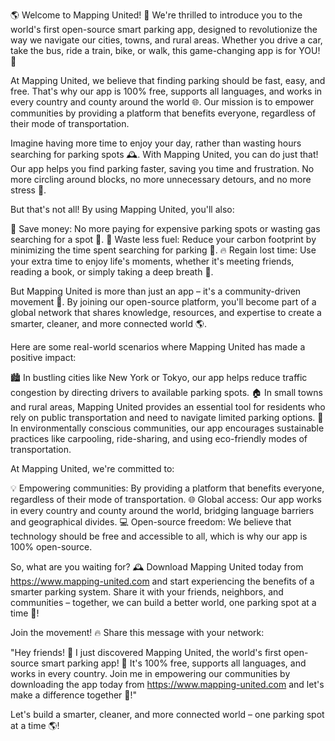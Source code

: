 🌎 Welcome to Mapping United! 🚀 We're thrilled to introduce you to the world's first open-source smart parking app, designed to revolutionize the way we navigate our cities, towns, and rural areas. Whether you drive a car, take the bus, ride a train, bike, or walk, this game-changing app is for YOU! 🌟

At Mapping United, we believe that finding parking should be fast, easy, and free. That's why our app is 100% free, supports all languages, and works in every country and county around the world 🌐. Our mission is to empower communities by providing a platform that benefits everyone, regardless of their mode of transportation.

Imagine having more time to enjoy your day, rather than wasting hours searching for parking spots 🕰️. With Mapping United, you can do just that! Our app helps you find parking faster, saving you time and frustration. No more circling around blocks, no more unnecessary detours, and no more stress 💪.

But that's not all! By using Mapping United, you'll also:

💸 Save money: No more paying for expensive parking spots or wasting gas searching for a spot 🚗.
🌟 Waste less fuel: Reduce your carbon footprint by minimizing the time spent searching for parking 🌳.
🔥 Regain lost time: Use your extra time to enjoy life's moments, whether it's meeting friends, reading a book, or simply taking a deep breath 🙏.

But Mapping United is more than just an app – it's a community-driven movement 💪. By joining our open-source platform, you'll become part of a global network that shares knowledge, resources, and expertise to create a smarter, cleaner, and more connected world 🌎.

Here are some real-world scenarios where Mapping United has made a positive impact:

🏙️ In bustling cities like New York or Tokyo, our app helps reduce traffic congestion by directing drivers to available parking spots.
🏠 In small towns and rural areas, Mapping United provides an essential tool for residents who rely on public transportation and need to navigate limited parking options.
🌳 In environmentally conscious communities, our app encourages sustainable practices like carpooling, ride-sharing, and using eco-friendly modes of transportation.

At Mapping United, we're committed to:

💡 Empowering communities: By providing a platform that benefits everyone, regardless of their mode of transportation.
🌐 Global access: Our app works in every country and county around the world, bridging language barriers and geographical divides.
💻 Open-source freedom: We believe that technology should be free and accessible to all, which is why our app is 100% open-source.

So, what are you waiting for? 🕰️ Download Mapping United today from https://www.mapping-united.com and start experiencing the benefits of a smarter parking system. Share it with your friends, neighbors, and communities – together, we can build a better world, one parking spot at a time 💪!

Join the movement! 🔥 Share this message with your network:

"Hey friends! 🤩 I just discovered Mapping United, the world's first open-source smart parking app! 🚀 It's 100% free, supports all languages, and works in every country. Join me in empowering our communities by downloading the app today from https://www.mapping-united.com and let's make a difference together 💪!"

Let's build a smarter, cleaner, and more connected world – one parking spot at a time 🌎!